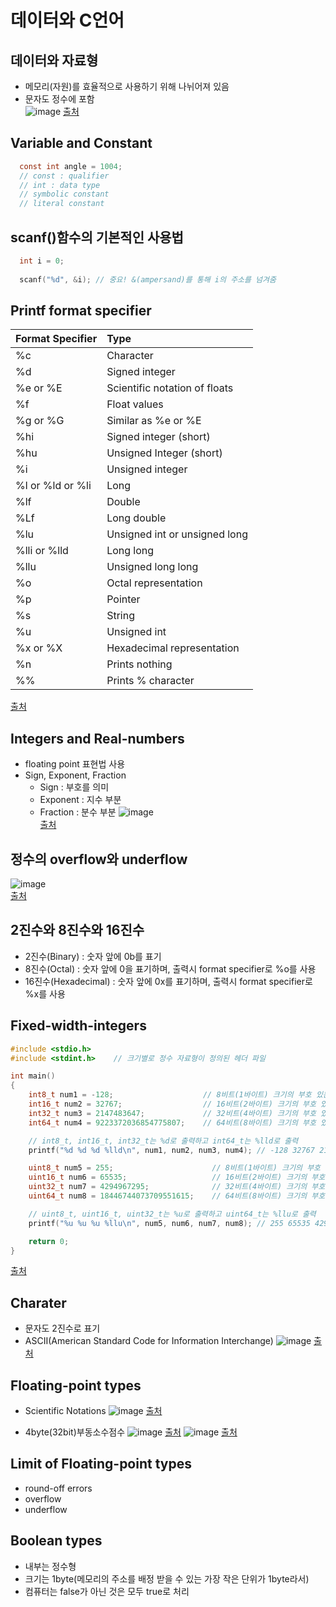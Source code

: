 # 데이터와 C언어

## 데이터와 자료형
* 메모리(자원)를 효율적으로 사용하기 위해 나뉘어져 있음
* 문자도 정수에 포함   
![image](https://user-images.githubusercontent.com/74703501/128963827-ae06044c-0fd9-4f99-a853-d75f0adac55b.png)
[출처](https://swpfun.tistory.com/572)

## Variable and Constant
```C
  const int angle = 1004;
  // const : qualifier
  // int : data type
  // symbolic constant
  // literal constant
```

## scanf()함수의 기본적인 사용법
```C
  int i = 0;
  
  scanf("%d", &i); // 중요! &(ampersand)를 통해 i의 주소를 넘겨줌
```

## Printf format specifier
|Format Specifier|Type|
|:------------------------------|:------------------------------|
|%c|	Character|
|%d|	Signed integer|
|%e or %E|	Scientific notation of floats|
|%f|	Float values|
|%g or %G|	Similar as %e or %E|
|%hi|	Signed integer (short)|
|%hu|	Unsigned Integer (short)|
|%i|	Unsigned integer|
|%l or %ld or %li	|Long|
|%lf|	Double|
|%Lf|	Long double|
|%lu|	Unsigned int or unsigned long|
|%lli or %lld	|Long long|
|%llu|	Unsigned long long|
|%o|	Octal representation|
|%p|	Pointer|
|%s|	String|
|%u|	Unsigned int|
|%x or %X	|Hexadecimal representation|
|%n|	Prints nothing|
|%%|	Prints % character|

[출처](https://www.tutorialspoint.com/format-specifiers-in-c)

## Integers and Real-numbers
* floating point 표현법 사용
* Sign, Exponent, Fraction
  * Sign : 부호를 의미
  * Exponent : 지수 부분
  * Fraction : 분수 부분
![image](https://user-images.githubusercontent.com/74703501/128965514-64ff30e8-845f-4ed0-afd9-a1e3d2ff3010.png)   
[출처](https://bravenamme.github.io/2020/08/10/cpu-bit/)

## 정수의 overflow와 underflow
![image](https://user-images.githubusercontent.com/74703501/128965838-61a6bd26-2bc5-4adb-8010-0c7c96cafbab.png)   
[출처](https://dojang.io/mod/page/view.php?id=32)

## 2진수와 8진수와 16진수
* 2진수(Binary) : 숫자 앞에 0b를 표기
* 8진수(Octal) : 숫자 앞에 0을 표기하며, 출력시 format specifier로 %o를 사용
* 16진수(Hexadecimal) : 숫자 앞에 0x를 표기하며, 출력시 format specifier로 %x를 사용

## Fixed-width-integers
```C
#include <stdio.h>
#include <stdint.h>    // 크기별로 정수 자료형이 정의된 헤더 파일

int main()
{
    int8_t num1 = -128;                    // 8비트(1바이트) 크기의 부호 있는 정수형 변수 선언
    int16_t num2 = 32767;                  // 16비트(2바이트) 크기의 부호 있는 정수형 변수 선언 
    int32_t num3 = 2147483647;             // 32비트(4바이트) 크기의 부호 있는 정수형 변수 선언
    int64_t num4 = 9223372036854775807;    // 64비트(8바이트) 크기의 부호 있는 정수형 변수 선언

    // int8_t, int16_t, int32_t는 %d로 출력하고 int64_t는 %lld로 출력
    printf("%d %d %d %lld\n", num1, num2, num3, num4); // -128 32767 2147483647 9223372036854775807

    uint8_t num5 = 255;                      // 8비트(1바이트) 크기의 부호 없는 정수형 변수 선언
    uint16_t num6 = 65535;                   // 16비트(2바이트) 크기의 부호 없는 정수형 변수 선언
    uint32_t num7 = 4294967295;              // 32비트(4바이트) 크기의 부호 없는 정수형 변수 선언
    uint64_t num8 = 18446744073709551615;    // 64비트(8바이트) 크기의 부호 없는 정수형 변수 선언

    // uint8_t, uint16_t, uint32_t는 %u로 출력하고 uint64_t는 %llu로 출력
    printf("%u %u %u %llu\n", num5, num6, num7, num8); // 255 65535 4294967295 18446744073709551615

    return 0;
}
```   
[출처](https://dojang.io/mod/page/view.php?id=35)

## Charater
* 문자도 2진수로 표기
* ASCII(American Standard Code for Information Interchange)
![image](https://user-images.githubusercontent.com/74703501/128966825-87a424f6-4bcd-4edf-9dd3-4b965c1d92c1.png)
[출처](https://www.asciitable.com/)

## Floating-point types
* Scientific Notations 
![image](https://user-images.githubusercontent.com/74703501/128967287-02f5da84-ef77-4f05-b9b9-c77666ee4081.png)
[출처](https://scientificnotation.org/)

* 4byte(32bit)부동소수점수
![image](https://user-images.githubusercontent.com/74703501/128967483-9861451e-6adf-4907-b6d2-5f773c5ecd62.png)
[출처](https://www.inflearn.com/course/following-c/)
![image](https://user-images.githubusercontent.com/74703501/128967574-d9ea5945-8cd4-4fd0-a813-52de87b8372d.png)
[출처](https://www.inflearn.com/course/following-c/)
## Limit of Floating-point types
* round-off errors
* overflow
* underflow

## Boolean types
* 내부는 정수형
* 크기는 1byte(메모리의 주소를 배정 받을 수 있는 가장 작은 단위가 1byte라서)
* 컴퓨터는 false가 아닌 것은 모두 true로 처리


